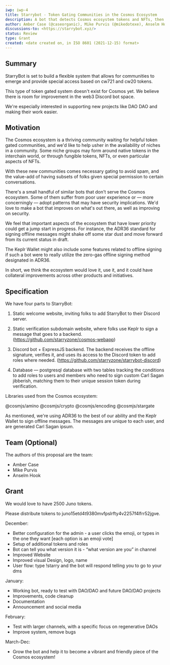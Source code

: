```yaml
---
iwp: iwp-4
title: Starrybot - Token Gating Communities in the Cosmos Ecosystem
description: A bot that detects Cosmos ecosystem tokens and NFTs, then promotes users with those tokens or NFTs in their wallets to different roles in Discord. 
author: Amber Case (@caseorganic), Mike Purvis (@mikedotexe), Anselm Hook (@anselm)
discussions-to: <https://starrybot.xyz/>
status: Review
type: Grant
created: <date created on, in ISO 8601 (2021-12-15) format>
---
```


## Summary

StarryBot is set to build a flexible system that allows for communities to emerge and provide special access based on cw721 and cw20 tokens. 

This type of token gated system doesn't exist for Cosmos yet. We believe there is room for improvement in the web3 Discord bot space.

We're especially interested in supporting new projects like DAO DAO and making their work easier. 

## Motivation

The Cosmos ecosystem is a thriving community waiting for helpful token gated communities, and we'd like to help usher in the availability of niches in a community. Some niche groups may form around native tokens in the interchain world, or through fungible tokens, NFTs, or even particular aspects of NFTs.

With these new communities comes necessary gating to avoid spam, and the value-add of having subsets of folks given special permission to certain conversations.

There's a small handful of similar bots that don't serve the Cosmos ecosystem. Some of them suffer from poor user experience or — more concerningly — adopt patterns that may have security implications. We'd love to make a bot that improves on what's out there, as well as improving on security. 


We feel that important aspects of the ecosystem that have lower priority could get a jump start in progress. For instance, the ADR36 standard for signing offline messages might shake off some star dust and move forward from its current status in draft. 

The Keplr Wallet might also include some features related to offline signing if such a bot were to really utilize the zero-gas offline signing method designated in ADR36.

In short, we think the ecosystem would love it, use it, and it could have collateral improvements across other products and initiatives.

## Specification

We have four parts to StarryBot:

1. Static welcome website, inviting folks to add StarryBot to their Discord server.

2. Static verification subdomain website, where folks use Keplr to sign a message that goes to a backend. (https://github.com/starryzone/cosmos-webapp)

3. Discord bot + ExpressJS backend. The backend receives the offline signature, verifies it, and uses its access to the Discord token to add roles where needed. (https://github.com/starryzone/starrybot-discord)

4. Database — postgresql database with two tables tracking the conditions to add roles to users and members who need to sign custom Carl Sagan jibberish, matching them to their unique session token during verification.

Libraries used from the Cosmos ecosystem:

@cosmjs/amino
@cosmjs/crypto
@cosmjs/encoding
@cosmjs/stargate

As mentioned, we're using ADR36 to the best of our ability and the Keplr Wallet to sign offline messages. The messages are unique to each user, and are generated Carl Sagan ipsum.

## Team (Optional)

The authors of this proposal are the team:

- Amber Case
- Mike Purvis
- Anselm Hook

## Grant

We would love to have 2500 Juno tokens. 

Please distribute tokens to juno15etd4t9380mvfpslrfty4v2257f4lfrr52jgve. 

December: 

- Better configuration for the admin - a user clicks the emoji, or types in the one they want [each option is an emoji vote]
- Setup of additional tokens and roles
- Bot can tell you what version it is - “what version are you” in channel 
- Improved Website 
- Improved visual Design, logo, name 
- User flow: type !starry and the bot will respond telling you to go to your dms

January:

- Working bot, ready to test with DAO/DAO and future DAO/DAO projects 
- Improvements, code cleanup
- Documentation 
- Announcement and social media 

February:  

- Test with larger channels, with a specific focus on regenerative DAOs 
- Improve system, remove bugs 

March-Dec: 

- Grow the bot and help it to become a vibrant and friendly piece of the Cosmos ecosystem! 
